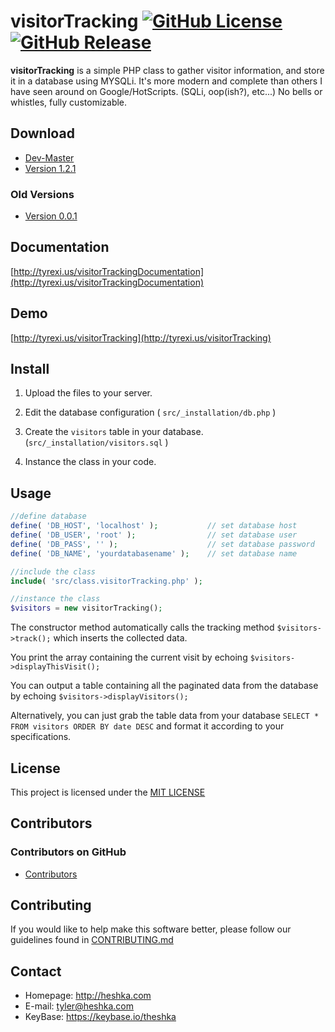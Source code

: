 visitorTracking [![GitHub License](https://img.shields.io/github/license/theshka/visitorTracking.svg)](https://github.com/theshka/visitorTracking/blob/master/LICENSE.md) [![GitHub Release](https://img.shields.io/github/release/theshka/visitorTracking.svg)](https://github.com/theshka/visitorTracking/releases/latest)
======

**visitorTracking** is a simple PHP class to gather visitor information, and store it in a database using MYSQLi. It's more modern and complete than others I have seen around on Google/HotScripts. (SQLi, oop(ish?), etc...) No bells or whistles, fully customizable.

## Download
* [Dev-Master](https://github.com/theshka/visitorTracking/archive/master.zip)
* [Version 1.2.1](https://github.com/theshka/visitorTracking/archive/v.1.2.1.zip)

### Old Versions
* [Version 0.0.1](https://github.com/theshka/visitorTracking/archive/v0.1.zip)

## Documentation
[http://tyrexi.us/visitorTrackingDocumentation](http://tyrexi.us/visitorTrackingDocumentation)

## Demo
[http://tyrexi.us/visitorTracking](http://tyrexi.us/visitorTracking)

## Install
1. Upload the files to your server.

1. Edit the database configuration ( `src/_installation/db.php` )

1. Create the `visitors` table in your database. (`src/_installation/visitors.sql` )

1. Instance the class in your code.

## Usage
```php
//define database
define( 'DB_HOST', 'localhost' );           // set database host
define( 'DB_USER', 'root' );                // set database user
define( 'DB_PASS', '' );                    // set database password
define( 'DB_NAME', 'yourdatabasename' );    // set database name

//include the class
include( 'src/class.visitorTracking.php' );

//instance the class
$visitors = new visitorTracking();
```
The constructor method automatically calls the tracking method `$visitors->track();` which inserts the collected data.

You print the array containing the current visit by echoing `$visitors->displayThisVisit();`

You can output a table containing all the paginated data from the database by echoing `$visitors->displayVisitors();`

Alternatively, you can just grab the table data from your database `SELECT * FROM visitors ORDER BY date DESC` and format it according to your specifications.

## License
This project is licensed under the [MIT LICENSE](https://github.com/theshka/visitorTracking/blob/master/LICENSE)

## Contributors

### Contributors on GitHub
* [Contributors](https://github.com/theshka/visitorTracking/graphs/contributors)

## Contributing
If you would like to help make this software better, please follow our guidelines found in [CONTRIBUTING.md](https://github.com/theshka/visitorTracking/blob/master/CONTRIBUTING.md)

## Contact
* Homepage: http://heshka.com
* E-mail: tyler@heshka.com
* KeyBase: https://keybase.io/theshka
